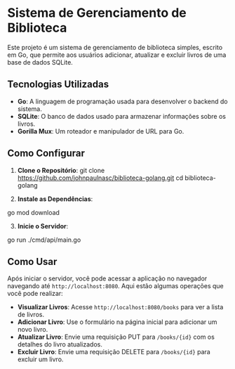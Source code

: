# Sistema de Gerenciamento de Biblioteca

Este projeto é um sistema de gerenciamento de biblioteca simples, escrito em Go, que permite aos usuários adicionar, atualizar e excluir livros de uma base de dados SQLite.

## Tecnologias Utilizadas

- **Go**: A linguagem de programação usada para desenvolver o backend do sistema.
- **SQLite**: O banco de dados usado para armazenar informações sobre os livros.
- **Gorilla Mux**: Um roteador e manipulador de URL para Go.

## Como Configurar

1. **Clone o Repositório**:
git clone https://github.com/johnpaulnasc/biblioteca-golang.git 
cd biblioteca-golang

2. **Instale as Dependências**:

go mod download

3. **Inicie o Servidor**:

go run ./cmd/api/main.go

## Como Usar

Após iniciar o servidor, você pode acessar a aplicação no navegador navegando até `http://localhost:8080`. Aqui estão algumas operações que você pode realizar:

- **Visualizar Livros**: Acesse `http://localhost:8080/books` para ver a lista de livros.
- **Adicionar Livro**: Use o formulário na página inicial para adicionar um novo livro.
- **Atualizar Livro**: Envie uma requisição PUT para `/books/{id}` com os detalhes do livro atualizados.
- **Excluir Livro**: Envie uma requisição DELETE para `/books/{id}` para excluir um livro.


